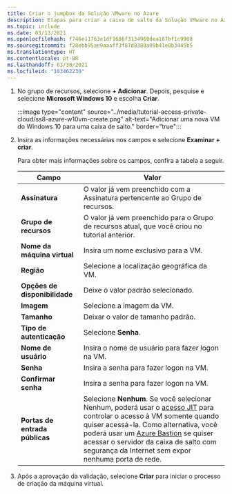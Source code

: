 ```yaml
---
title: Criar o jumpbox da Solução VMware no Azure
description: Etapas para criar a caixa de salto da Solução VMware no Azure.
ms.topic: include
ms.date: 03/13/2021
ms.openlocfilehash: f746e11763e1df1686f3134960dea167bf1c9908
ms.sourcegitcommit: f28ebb95ae9aaaff3f87d8388a09b41e0b3445b5
ms.translationtype: HT
ms.contentlocale: pt-BR
ms.lasthandoff: 03/30/2021
ms.locfileid: "103462230"
---
```

<!-- Used in deploy-azure-vmware-solution.md and tutorial-access-private-cloud.md -->

1. No grupo de recursos, selecione **+ Adicionar**. Depois, pesquise e selecione **Microsoft Windows 10** e escolha **Criar**.

   :::image type="content" source="../media/tutorial-access-private-cloud/ss8-azure-w10vm-create.png" alt-text="Adicionar uma nova VM do Windows 10 para uma caixa de salto." border="true":::

1. Insira as informações necessárias nos campos e selecione **Examinar + criar**. 

   Para obter mais informações sobre os campos, confira a tabela a seguir.

   | Campo | Valor |
   | --- | --- |
   | **Assinatura** | O valor já vem preenchido com a Assinatura pertencente ao Grupo de recursos. |
   | **Grupo de recursos** | O valor já vem preenchido para o Grupo de recursos atual, que você criou no tutorial anterior.  |
   | **Nome da máquina virtual** | Insira um nome exclusivo para a VM. |
   | **Região** | Selecione a localização geográfica da VM. |
   | **Opções de disponibilidade** | Deixe o valor padrão selecionado. |
   | **Imagem** | Selecione a imagem da VM. |
   | **Tamanho** | Deixar o valor de tamanho padrão. |
   | **Tipo de autenticação**  | Selecione **Senha**. |
   | **Nome de usuário** | Insira o nome de usuário para fazer logon na VM. |
   | **Senha** | Insira a senha para fazer logon na VM. |
   | **Confirmar senha** | Insira a senha para fazer logon na VM. |
   | **Portas de entrada públicas** | Selecione **Nenhum**. Se você selecionar Nenhum, poderá usar o [acesso JIT](../../security-center/security-center-just-in-time.md#jit-configure) para controlar o acesso à VM somente quando quiser acessá-la. Como alternativa, você poderá usar um [Azure Bastion](../../bastion/tutorial-create-host-portal.md) se quiser acessar o servidor da caixa de salto com segurança da Internet sem expor nenhuma porta de rede.  |


1. Após a aprovação da validação, selecione **Criar** para iniciar o processo de criação da máquina virtual.

